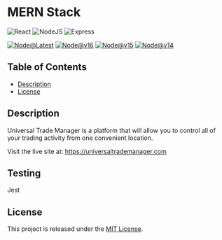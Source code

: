 # MERN Stack
![React](https://img.shields.io/badge/react-%61DAFB.svg?&logo=react&logoColor=white)
![NodeJS](https://img.shields.io/badge/node.js-6DA55F.svg?&logo=node.js&logoColor=white)
![Express](https://img.shields.io/badge/express-000000?&logo=express&logoColor=white)


[![Node@Latest](https://github.com/josephdaw/mern-tdd/actions/workflows/latest.yml/badge.svg)](https://github.com/josephdaw/mern-tdd/actions/workflows/latest.yml)
[![Node@v16](https://github.com/josephdaw/mern-tdd/actions/workflows/node-16.yml/badge.svg)](https://github.com/josephdaw/mern-tdd/actions/workflows/node-16.yml)
[![Node@v15](https://github.com/josephdaw/mern-tdd/actions/workflows/node-15.yml/badge.svg)](https://github.com/josephdaw/mern-tdd/actions/workflows/node-15.yml)
[![Node@v14](https://github.com/josephdaw/mern-tdd/actions/workflows/node-14.yml/badge.svg)](https://github.com/josephdaw/mern-tdd/actions/workflows/node-14.yml)

## Table of Contents
- [Description](#description)
- [License](#license)

## Description
Universal Trade Manager is a platform that will allow you to control all of your trading activity from one convenient location. 

Visit the live site at: https://universaltrademanager.com

## Testing
Jest

## License
This project is released under the [MIT License](LICENSE).